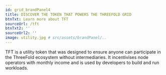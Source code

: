 ```yaml
---
id: grid_brandPanel4
title: DISCOVER THE TOKEN THAT POWERS THE THREEFOLD GRID 
btnTxt: Learn more about TFT
sourceUrl: /tft
btnTxt2: ''
sourceUrl2: ''
image: utility.jpg # src/assets/brandPanel/..
---
```

TFT is a utility token that was designed to ensure anyone can participate in the ThreeFold ecosystem without intermediaries. It incentivises node operators with monthly income and is used by developers to build and run workloads.
